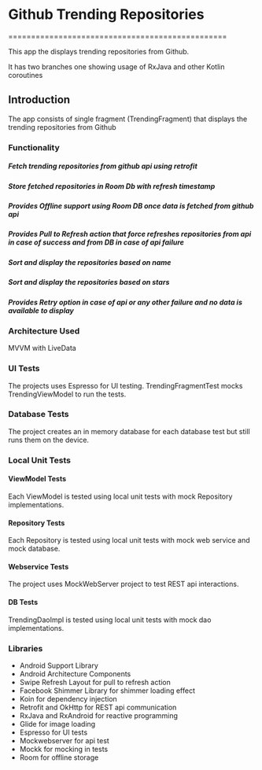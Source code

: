 # Github Trending Repositories
================================================

This app the displays trending repositories from Github.

It has two branches one showing usage of RxJava and other Kotlin coroutines

Introduction
--------------------
The app consists of single fragment (TrendingFragment) that displays the trending repositories from Github

### Functionality
##### Fetch trending repositories from github api using retrofit
##### Store fetched repositories in Room Db with refresh timestamp
##### Provides Offline support using Room DB once data is fetched from github api
##### Provides Pull to Refresh action that force refreshes repositories from api in case of success and from DB in case of api failure
##### Sort and display the repositories based on name
##### Sort and display the repositories based on stars
##### Provides Retry option in case of api or any other failure and no data is available to display

### Architecture Used
MVVM with LiveData

### UI Tests
The projects uses Espresso for UI testing.
TrendingFragmentTest mocks TrendingViewModel to run the tests.

### Database Tests
The project creates an in memory database for each database test but still
runs them on the device.

### Local Unit Tests
#### ViewModel Tests
Each ViewModel is tested using local unit tests with mock Repository
implementations.

#### Repository Tests
Each Repository is tested using local unit tests with mock web service and
mock database.

#### Webservice Tests
The project uses MockWebServer project to test REST api interactions.

#### DB Tests
TrendingDaoImpl is tested using local unit tests with mock dao implementations.

### Libraries
* Android Support Library
* Android Architecture Components
* Swipe Refresh Layout for pull to refresh action
* Facebook Shimmer Library for shimmer loading effect
* Koin for dependency injection
* Retrofit and OkHttp for REST api communication
* RxJava and RxAndroid for reactive programming
* Glide for image loading
* Espresso for UI tests
* Mockwebserver for api test
* Mockk for mocking in tests
* Room for offline storage



